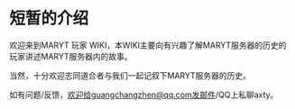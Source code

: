 # 短暂的介绍

欢迎来到MARYT 玩家 WIKI，本WIKI主要向有兴趣了解MARYT服务器的历史的玩家讲述MARYT服务器内的故事。

当然，十分欢迎志同道合者与我们一起记叙下MARYT服务器的历史。

如有问题/反馈，欢迎给guangchangzhen@qq.com发邮件/QQ上私聊axty。